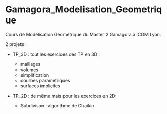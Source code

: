 # Gamagora_Modelisation_Geometrique
Cours de Modélisation Géométrique du Master 2 Gamagora à ICOM Lyon.

2 projets :

- TP_3D : tout les exercices des TP en 3D :
  - maillages
  - volumes
  - simplification
  - courbes paramétriques
  - surfaces implicites

- TP_2D : de même mais pour les exercices en 2D:
  - Subdivison : algorithme de Chaikin

